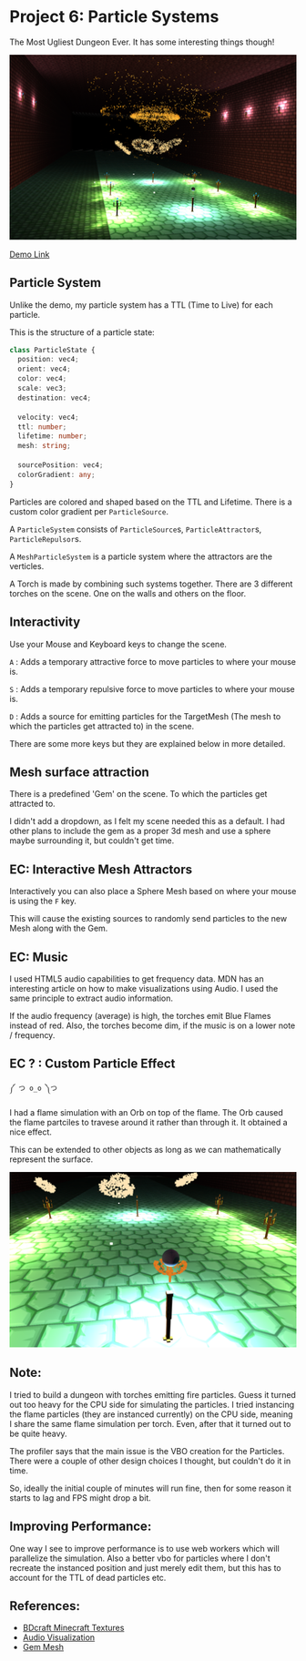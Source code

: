 Project 6: Particle Systems
=============================

The Most Ugliest Dungeon Ever. It has some interesting things though!

![](images/img_1.png)

[Demo Link](https://vasumahesh1.github.io/ParticleSystem_WebGL/)

## Particle System

Unlike the demo, my particle system has a TTL (Time to Live) for each particle.

This is the structure of a particle state:
```typescript
class ParticleState {
  position: vec4;
  orient: vec4;
  color: vec4;
  scale: vec3;
  destination: vec4;

  velocity: vec4;
  ttl: number;
  lifetime: number;
  mesh: string;

  sourcePosition: vec4;
  colorGradient: any;
}
```

Particles are colored and shaped based on the TTL and Lifetime. There is a custom color gradient per `ParticleSource`.

A `ParticleSystem` consists of `ParticleSource`s, `ParticleAttractor`s, `ParticleRepulsor`s.

A `MeshParticleSystem` is a particle system where the attractors are the verticles.

A Torch is made by combining such systems together. There are 3 different torches on the scene. One on the walls and others on the floor.


## Interactivity

Use your Mouse and Keyboard keys to change the scene.

`A` : Adds a temporary attractive force to move particles to where your mouse is.

`S` : Adds a temporary repulsive force to move particles to where your mouse is.

`D` : Adds a source for emitting particles for the TargetMesh (The mesh to which the particles get attracted to) in the scene.

There are some more keys but they are explained below in more detailed.


## Mesh surface attraction

There is a predefined 'Gem' on the scene. To which the particles get attracted to.

I didn't add a dropdown, as I felt my scene needed this as a default. I had other plans to include the gem as a proper 3d mesh and use a sphere maybe surrounding it, but couldn't get time.


## EC: Interactive Mesh Attractors

Interactively you can also place a Sphere Mesh based on where your mouse is using the `F` key.

This will cause the existing sources to randomly send particles to the new Mesh along with the Gem.


## EC: Music

I used HTML5 audio capabilities to get frequency data. MDN has an interesting article on how to make visualizations using Audio. I used the same principle to extract audio information.

If the audio frequency (average) is high, the torches emit Blue Flames instead of red. Also, the torches become dim, if the music is on a lower note / frequency.


## EC ? : Custom Particle Effect

`༼ つ o_o ༽つ`

I had a flame simulation with an Orb on top of the flame. The Orb caused the flame partciles to travese around it rather than through it. It obtained a nice effect.

This can be extended to other objects as long as we can mathematically represent the surface.

![](images/img_2.png)


## Note:

I tried to build a dungeon with torches emitting fire particles. Guess it turned out too heavy for the CPU side for simulating the particles. I tried instancing the flame particles (they are instanced currently) on the CPU side, meaning I share the same flame simulation per torch. Even, after that it turned out to be quite heavy.

The profiler says that the main issue is the VBO creation for the Particles. There were a couple of other design choices I thought, but couldn't do it in time.

So, ideally the initial couple of minutes will run fine, then for some reason it starts to lag and FPS might drop a bit.

## Improving Performance:

One way I see to improve performance is to use web workers which will parallelize the simulation. Also a better vbo for particles where I don't recreate the instanced position and just merely edit them, but this has to account for the TTL of dead particles etc.

## References:

- [BDcraft Minecraft Textures](bdcraft.net)
- [Audio Visualization](https://developer.mozilla.org/en-US/docs/Web/API/Web_Audio_API/Visualizations_with_Web_Audio_API)
- [Gem Mesh](https://free3d.com/3d-model/colored-diamonds-84118.html)